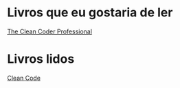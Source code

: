 # Livros que eu gostaria de ler

[The Clean Coder Professional](http://www.amazon.com/The-Clean-Coder-Professional-Programmers/dp/0137081073)


# Livros lidos

[Clean Code](http://www.amazon.com/Clean-Code-Handbook-Software-Craftsmanship/dp/0132350882)

